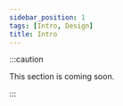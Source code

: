 ```yaml
---
sidebar_position: 1
tags: [Intro, Design]
title: Intro
---
```


:::caution

This section is coming soon.

:::

